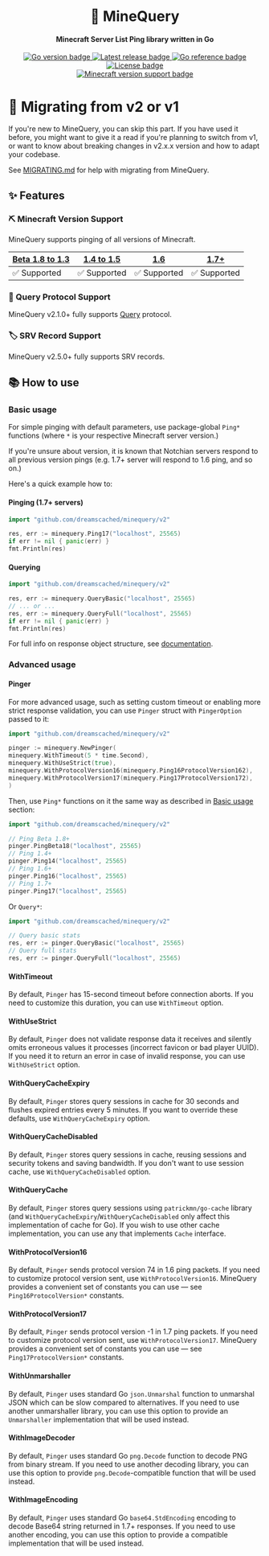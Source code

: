 <h1 align="center">📡 MineQuery</h1>
<h4 align="center">Minecraft Server List Ping library written in Go</h4>
<p align="center">
    <a href="https://github.com/dreamscached/minequery/blob/v2/go.mod">
        <img alt="Go version badge" src="https://img.shields.io/github/go-mod/go-version/dreamscached/minequery">
    </a>
    <a href="https://github.com/dreamscached/minequery/releases/latest">
        <img alt="Latest release badge" src="https://img.shields.io/github/v/release/dreamscached/minequery">
    </a>
    <a href="https://pkg.go.dev/github.com/dreamscached/minequery/v2">
        <img alt="Go reference badge" src="https://pkg.go.dev/badge/github.com/dreamscached/minequery.svg">
    </a>
    <a href="https://github.com/dreamscached/minequery/blob/v2/LICENSE">
        <img alt="License badge" src="https://img.shields.io/github/license/dreamscached/minequery">
    </a>
    <br/>
    <a href="https://github.com/dreamscached/minequery#readme">
        <img alt="Minecraft version support badge" src="https://img.shields.io/badge/minecraft%20version-Beta%201.8%20to%201.3%20%7C%201.4%20to%201.5%20%7C%201.6%20%7C%201.7%2B-brightgreen">
    </a>
</p>

# 🚀 Migrating from v2 or v1

If you're new to MineQuery, you can skip this part. If you have used it before, you
might want to give it a read if you're planning to switch from v1, or want to know
about breaking changes in v2.x.x version and how to adapt your codebase.

See [MIGRATING.md][1] for help with migrating from MineQuery.

## ✨ Features

### ⛏ Minecraft Version Support

MineQuery supports pinging of all versions of Minecraft.

| [Beta 1.8 to 1.3][2] | [1.4 to 1.5][3] | [1.6][4]    | [1.7+][5]   |
|----------------------|-----------------|-------------|-------------|
| ✅ Supported          | ✅ Supported     | ✅ Supported | ✅ Supported |

### 📡 Query Protocol Support

MineQuery v2.1.0+ fully supports [Query][9] protocol.

### 🏷 SRV Record Support

MineQuery v2.5.0+ fully supports SRV records.

## 📚 How to use

### Basic usage

For simple pinging with default parameters, use package-global `Ping*` functions
(where `*` is your respective Minecraft server version.)

If you're unsure about version, it is known that Notchian servers respond to
all previous version pings (e.g. 1.7+ server will respond to 1.6 ping, and so on.)

Here's a quick example how to:

#### Pinging (1.7+ servers)

```go
import "github.com/dreamscached/minequery/v2"

res, err := minequery.Ping17("localhost", 25565)
if err != nil { panic(err) }
fmt.Println(res)
```

#### Querying

```go
import "github.com/dreamscached/minequery/v2"

res, err := minequery.QueryBasic("localhost", 25565)
// ... or ...
res, err := minequery.QueryFull("localhost", 25565)
if err != nil { panic(err) }
fmt.Println(res)
```

For full info on response object structure, see [documentation][7].

### Advanced usage

#### Pinger

For more advanced usage, such as setting custom timeout or enabling more strict
response validation, you can use `Pinger` struct with `PingerOption` passed to it:

```go
import "github.com/dreamscached/minequery/v2"

pinger := minequery.NewPinger(
minequery.WithTimeout(5 * time.Second),
minequery.WithUseStrict(true),
minequery.WithProtocolVersion16(minequery.Ping16ProtocolVersion162),
minequery.WithProtocolVersion17(minequery.Ping17ProtocolVersion172),
)
```

Then, use `Ping*` functions on it the same way as described in [Basic usage][8] section:

```go
import "github.com/dreamscached/minequery/v2"

// Ping Beta 1.8+
pinger.PingBeta18("localhost", 25565)
// Ping 1.4+
pinger.Ping14("localhost", 25565)
// Ping 1.6+
pinger.Ping16("localhost", 25565)
// Ping 1.7+
pinger.Ping17("localhost", 25565)
```

Or `Query*`:

```go
import "github.com/dreamscached/minequery/v2"

// Query basic stats
res, err := pinger.QueryBasic("localhost", 25565)
// Query full stats
res, err := pinger.QueryFull("localhost", 25565)
```

#### WithTimeout

By default, `Pinger` has 15-second timeout before connection aborts. If you need
to customize this duration, you can use `WithTimeout` option.

#### WithUseStrict

By default, `Pinger` does not validate response data it receives and silently
omits erroneous values it processes (incorrect favicon or bad player UUID).
If you need it to return an error in case of invalid response, you can use
`WithUseStrict` option.

#### WithQueryCacheExpiry

By default, `Pinger` stores query sessions in cache for 30 seconds and flushes expired
entries every 5 minutes. If you want to override these defaults, use `WithQueryCacheExpiry`
option.

#### WithQueryCacheDisabled

By default, `Pinger` stores query sessions in cache, reusing sessions and security tokens
and saving bandwidth. If you don't want to use session cache, use `WithQueryCacheDisabled`
option.

#### WithQueryCache

By default, `Pinger` stores query sessions using `patrickmn/go-cache` library
(and `WithQueryCacheExpiry`/`WithQueryCacheDisabled` only affect this implementation of
cache for Go). If you wish to use other cache implementation, you can use any that
implements `Cache` interface.

#### WithProtocolVersion16

By default, `Pinger` sends protocol version 74 in 1.6 ping packets. If you need
to customize protocol version sent, use `WithProtocolVersion16`. MineQuery provides
a convenient set of constants you can use &mdash; see `Ping16ProtocolVersion*` constants.

#### WithProtocolVersion17

By default, `Pinger` sends protocol version -1 in 1.7 ping packets. If you need
to customize protocol version sent, use `WithProtocolVersion17`. MineQuery provides
a convenient set of constants you can use &mdash; see `Ping17ProtocolVersion*` constants.

#### WithUnmarshaller

By default, `Pinger` uses standard Go `json.Unmarshal` function to unmarshal JSON which can
be slow compared to alternatives. If you need to use another unmarshaller library, you can
use this option to provide an `Unmarshaller` implementation that will be used instead.

#### WithImageDecoder

By default, `Pinger` uses standard Go `png.Decode` function to decode PNG from binary stream.
If you need to use another decoding library, you can use this option to provide
`png.Decode`-compatible function that will be used instead.

#### WithImageEncoding

By default, `Pinger` uses standard Go `base64.StdEncoding` encoding to decode Base64 string
returned in 1.7+ responses. If you need to use another encoding, you can use this option to
provide a compatible implementation that will be used instead.

[1]: MIGRATING.md

[2]: https://wiki.vg/Server_List_Ping#Beta_1.8_to_1.3

[3]: https://wiki.vg/Server_List_Ping#1.4_to_1.5

[4]: https://wiki.vg/Server_List_Ping#1.6

[5]: https://wiki.vg/Server_List_Ping#Current

[6]: https://github.com/dreamscached/minequery/issues/25

[7]: https://pkg.go.dev/github.com/dreamscached/minequery/v2

[8]: #basic-usage

[9]: https://wiki.vg/Query
